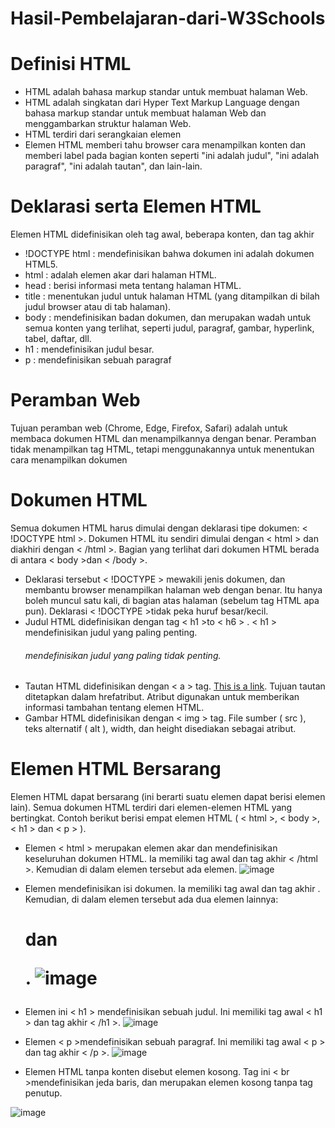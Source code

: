 # Hasil-Pembelajaran-dari-W3Schools
# Definisi HTML
- HTML adalah bahasa markup standar untuk membuat halaman Web.
- HTML adalah singkatan dari Hyper Text Markup Language dengan bahasa markup standar untuk membuat halaman Web dan menggambarkan struktur halaman Web.
- HTML terdiri dari serangkaian elemen
- Elemen HTML memberi tahu browser cara menampilkan konten dan  memberi label pada bagian konten seperti "ini adalah judul", "ini adalah paragraf", "ini adalah tautan", dan lain-lain.
# Deklarasi serta Elemen HTML
Elemen HTML didefinisikan oleh tag awal, beberapa konten, dan tag akhir
- !DOCTYPE html : mendefinisikan bahwa dokumen ini adalah dokumen HTML5.
- html : adalah elemen akar dari halaman HTML.
- head : berisi informasi meta tentang halaman HTML.
- title : menentukan judul untuk halaman HTML (yang ditampilkan di bilah judul browser atau di tab halaman).
- body : mendefinisikan badan dokumen, dan merupakan wadah untuk semua konten yang terlihat, seperti judul, paragraf, gambar, hyperlink, tabel, daftar, dll.
- h1 : mendefinisikan judul besar.
- p : mendefinisikan sebuah paragraf

# Peramban Web
Tujuan peramban web (Chrome, Edge, Firefox, Safari) adalah untuk membaca dokumen HTML dan menampilkannya dengan benar.
Peramban tidak menampilkan tag HTML, tetapi menggunakannya untuk menentukan cara menampilkan dokumen

# Dokumen HTML
Semua dokumen HTML harus dimulai dengan deklarasi tipe dokumen: < !DOCTYPE html >. Dokumen HTML itu sendiri dimulai dengan < html > dan diakhiri dengan < /html >. Bagian yang terlihat dari dokumen HTML berada di antara < body >dan < /body >.
- Deklarasi tersebut < !DOCTYPE > mewakili jenis dokumen, dan membantu browser menampilkan halaman web dengan benar. Itu hanya boleh muncul satu kali, di bagian atas halaman (sebelum tag HTML apa pun). Deklarasi < !DOCTYPE >tidak peka huruf besar/kecil.
- Judul HTML didefinisikan dengan tag < h1 >to < h6 > . < h1 > mendefinisikan judul yang paling penting. <h6>mendefinisikan judul yang paling tidak penting.
- Tautan HTML didefinisikan dengan < a > tag. <a href="https://www.w3schools.com">This is a link</a>. Tujuan tautan ditetapkan dalam hrefatribut. Atribut digunakan untuk memberikan informasi tambahan tentang elemen HTML.
- Gambar HTML didefinisikan dengan < img > tag. File sumber ( src ), teks alternatif ( alt ), width, dan height disediakan sebagai atribut.

# Elemen HTML Bersarang
Elemen HTML dapat bersarang (ini berarti suatu elemen dapat berisi elemen lain). Semua dokumen HTML terdiri dari elemen-elemen HTML yang bertingkat. Contoh berikut berisi empat elemen HTML ( < html >, < body >, < h1 > dan < p > ).
- Elemen  < html > merupakan elemen akar dan mendefinisikan keseluruhan dokumen HTML. Ia memiliki tag awal <html>dan tag akhir < /html >. Kemudian di dalam <html>elemen tersebut ada <body> elemen.
![image](https://github.com/user-attachments/assets/1890d9ff-8271-423f-a40f-bfc379138b02)

- Elemen <body>mendefinisikan isi dokumen. Ia memiliki tag awal <body>dan tag akhir </body>. Kemudian, di dalam <body>elemen tersebut ada dua elemen lainnya: <h1>dan <p>.
![image](https://github.com/user-attachments/assets/ab1c8d03-bd77-4ebf-894c-f53ea1e61e04)

- Elemen ini < h1 > mendefinisikan sebuah judul. Ini memiliki tag awal < h1 > dan tag akhir < /h1 >.
![image](https://github.com/user-attachments/assets/d35ba181-af64-45c6-9919-e53eb8a22875)

- Elemen < p >mendefinisikan sebuah paragraf. Ini memiliki tag awal < p > dan tag akhir < /p >.
![image](https://github.com/user-attachments/assets/ace3e2af-eeea-4c81-9be6-35c53b9f2b6d)

- Elemen HTML tanpa konten disebut elemen kosong. Tag ini < br >mendefinisikan jeda baris, dan merupakan elemen kosong tanpa tag penutup.
  
![image](https://github.com/user-attachments/assets/d61de388-1393-4bde-bf78-5aab03e9f7d4)
